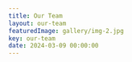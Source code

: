 ```yaml
---
title: Our Team
layout: our-team
featuredImage: gallery/img-2.jpg
key: our-team
date: 2024-03-09 00:00:00
---
```

